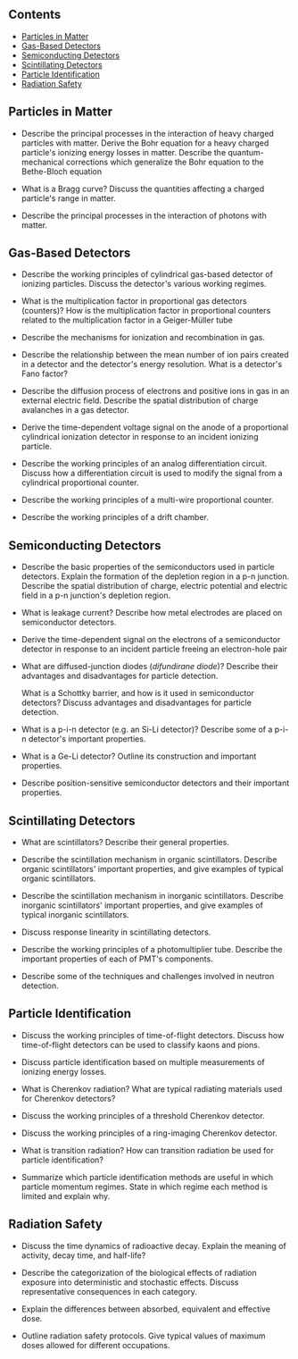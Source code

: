 ## Contents

-   [Particles in Matter](#particles-in-matter)
-   [Gas-Based Detectors](#gas-based-detectors)
-   [Semiconducting Detectors](#semiconducting-detectors)
-   [Scintillating Detectors](#scintillating-detectors)
-   [Particle Identification](#particle-identification)
-   [Radiation Safety](#radiation-safety)

## Particles in Matter

-   Describe the principal processes in the interaction of heavy charged
    particles with matter. Derive the Bohr equation for a heavy charged
    particle's ionizing energy losses in matter. Describe the
    quantum-mechanical corrections which generalize the Bohr equation to
    the Bethe-Bloch equation

-   What is a Bragg curve? Discuss the quantities affecting a charged
    particle's range in matter.

-   Describe the principal processes in the interaction of photons with
    matter.

## Gas-Based Detectors

-   Describe the working principles of cylindrical gas-based detector of
    ionizing particles. Discuss the detector's various working regimes.

-   What is the multiplication factor in proportional gas detectors
    (counters)? How is the multiplication factor in proportional
    counters related to the multiplication factor in a Geiger-Müller
    tube

-   Describe the mechanisms for ionization and recombination in gas.

-   Describe the relationship between the mean number of ion pairs
    created in a detector and the detector's energy resolution. What is
    a detector's Fano factor?

-   Describe the diffusion process of electrons and positive ions in gas
    in an external electric field. Describe the spatial distribution of
    charge avalanches in a gas detector.

-   Derive the time-dependent voltage signal on the anode of a
    proportional cylindrical ionization detector in response to an
    incident ionizing particle.

-   Describe the working principles of an analog differentiation
    circuit. Discuss how a differentiation circuit is used to modify the
    signal from a cylindrical proportional counter.

-   Describe the working principles of a multi-wire proportional
    counter.

-   Describe the working principles of a drift chamber.

## Semiconducting Detectors

-   Describe the basic properties of the semiconductors used in particle
    detectors. Explain the formation of the depletion region in a p-n
    junction. Describe the spatial distribution of charge, electric
    potential and electric field in a p-n junction's depletion region.

-   What is leakage current? Describe how metal electrodes are placed on
    semiconductor detectors.

-   Derive the time-dependent signal on the electrons of a semiconductor
    detector in response to an incident particle freeing an
    electron-hole pair

-   What are diffused-junction diodes (*difundirane diode*)? Describe
    their advantages and disadvantages for particle detection.

    What is a Schottky barrier, and how is it used in semiconductor
    detectors? Discuss advantages and disadvantages for particle
    detection.

-   What is a p-i-n detector (e.g. an Si-Li detector)? Describe some of
    a p-i-n detector's important properties.

-   What is a Ge-Li detector? Outline its construction and important
    properties.

-   Describe position-sensitive semiconductor detectors and their
    important properties.

## Scintillating Detectors

-   What are scintillators? Describe their general properties.

-   Describe the scintillation mechanism in organic scintillators.
    Describe organic scintillators' important properties, and give
    examples of typical organic scintillators.

-   Describe the scintillation mechanism in inorganic scintillators.
    Describe inorganic scintillators' important properties, and give
    examples of typical inorganic scintillators.

-   Discuss response linearity in scintillating detectors.

-   Describe the working principles of a photomultiplier tube. Describe
    the important properties of each of PMT's components.

-   Describe some of the techniques and challenges involved in neutron
    detection.

## Particle Identification

-   Discuss the working principles of time-of-flight detectors. Discuss
    how time-of-flight detectors can be used to classify kaons and
    pions.

-   Discuss particle identification based on multiple measurements of
    ionizing energy losses.

-   What is Cherenkov radiation? What are typical radiating materials
    used for Cherenkov detectors?

-   Discuss the working principles of a threshold Cherenkov detector.

-   Discuss the working principles of a ring-imaging Cherenkov detector.

-   What is transition radiation? How can transition radiation be used
    for particle identification?

-   Summarize which particle identification methods are useful in which
    particle momentum regimes. State in which regime each method is
    limited and explain why.

## Radiation Safety

-   Discuss the time dynamics of radioactive decay. Explain the meaning
    of activity, decay time, and half-life?

-   Describe the categorization of the biological effects of radiation
    exposure into deterministic and stochastic effects. Discuss
    representative consequences in each category.

-   Explain the differences between absorbed, equivalent and effective
    dose.

-   Outline radiation safety protocols. Give typical values of maximum
    doses allowed for different occupations.
